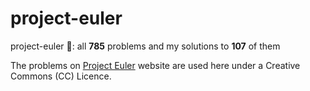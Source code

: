 # project-euler
project-euler 🔢: all **785** problems and my solutions to **107** of them

The problems on [Project Euler](https://projecteuler.net/) website are used here under a Creative Commons (CC) Licence.
